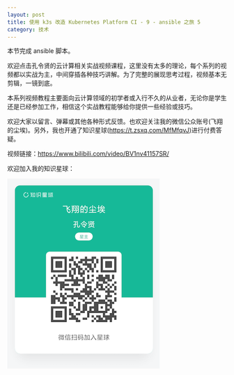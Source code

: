 ```yaml
---
layout: post
title: 使用 k3s 改造 Kubernetes Platform CI - 9 - ansible 之旅 5
category: 技术
---
```


本节完成 ansible 脚本。

欢迎点击孔令贤的云计算相关实战视频课程，这里没有太多的理论，每个系列的视频都以实战为主，中间穿插各种技巧讲解。为了完整的展现思考过程，视频基本无剪辑，一镜到底。

本系列视频教程主要面向云计算领域的初学者或入行不久的从业者，无论你是学生还是已经参加工作，相信这个实战教程能够给你提供一些经验或技巧。

欢迎大家以留言、弹幕或其他各种形式反馈。也欢迎关注我的微信公众账号(飞翔的尘埃)。另外，我也开通了知识星球(https://t.zsxq.com/MfMfqvJ)进行付费答疑。

视频链接：https://www.bilibili.com/video/BV1nv41157SR/

欢迎加入我的知识星球：

![](/images/2021-05-13-zhishixingqiu/1.png)